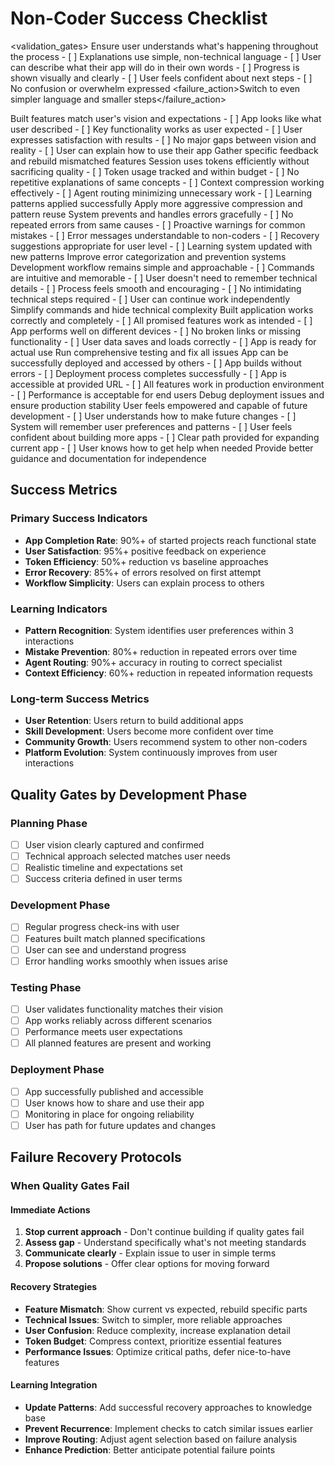 # Non-Coder Success Checklist

<validation_gates>
  <gate name="user_understanding">
    <description>Ensure user understands what's happening throughout the process</description>
    <checks>
      - [ ] Explanations use simple, non-technical language
      - [ ] User can describe what their app will do in their own words
      - [ ] Progress is shown visually and clearly
      - [ ] User feels confident about next steps
      - [ ] No confusion or overwhelm expressed
    </checks>
    <failure_action>Switch to even simpler language and smaller steps</failure_action>
  </gate>

  <gate name="feature_matching">
    <description>Built features match user's vision and expectations</description>
    <checks>
      - [ ] App looks like what user described
      - [ ] Key functionality works as user expected
      - [ ] User expresses satisfaction with results
      - [ ] No major gaps between vision and reality
      - [ ] User can explain how to use their app
    </checks>
    <failure_action>Gather specific feedback and rebuild mismatched features</failure_action>
  </gate>

  <gate name="token_efficiency">
    <description>Session uses tokens efficiently without sacrificing quality</description>
    <checks>
      - [ ] Token usage tracked and within budget
      - [ ] No repetitive explanations of same concepts
      - [ ] Context compression working effectively
      - [ ] Agent routing minimizing unnecessary work
      - [ ] Learning patterns applied successfully
    </checks>
    <failure_action>Apply more aggressive compression and pattern reuse</failure_action>
  </gate>

  <gate name="error_prevention">
    <description>System prevents and handles errors gracefully</description>
    <checks>
      - [ ] No repeated errors from same causes
      - [ ] Proactive warnings for common mistakes
      - [ ] Error messages understandable to non-coders
      - [ ] Recovery suggestions appropriate for user level
      - [ ] Learning system updated with new patterns
    </checks>
    <failure_action>Improve error categorization and prevention systems</failure_action>
  </gate>

  <gate name="workflow_simplicity">
    <description>Development workflow remains simple and approachable</description>
    <checks>
      - [ ] Commands are intuitive and memorable
      - [ ] User doesn't need to remember technical details
      - [ ] Process feels smooth and encouraging
      - [ ] No intimidating technical steps required
      - [ ] User can continue work independently
    </checks>
    <failure_action>Simplify commands and hide technical complexity</failure_action>
  </gate>

  <gate name="app_functionality">
    <description>Built application works correctly and completely</description>
    <checks>
      - [ ] All promised features work as intended
      - [ ] App performs well on different devices
      - [ ] No broken links or missing functionality
      - [ ] User data saves and loads correctly
      - [ ] App is ready for actual use
    </checks>
    <failure_action>Run comprehensive testing and fix all issues</failure_action>
  </gate>

  <gate name="deployment_readiness">
    <description>App can be successfully deployed and accessed by others</description>
    <checks>
      - [ ] App builds without errors
      - [ ] Deployment process completes successfully
      - [ ] App is accessible at provided URL
      - [ ] All features work in production environment
      - [ ] Performance is acceptable for end users
    </checks>
    <failure_action>Debug deployment issues and ensure production stability</failure_action>
  </gate>

  <gate name="user_empowerment">
    <description>User feels empowered and capable of future development</description>
    <checks>
      - [ ] User understands how to make future changes
      - [ ] System will remember user preferences and patterns
      - [ ] User feels confident about building more apps
      - [ ] Clear path provided for expanding current app
      - [ ] User knows how to get help when needed
    </checks>
    <failure_action>Provide better guidance and documentation for independence</failure_action>
  </gate>
</validation_gates>

## Success Metrics

### Primary Success Indicators
- **App Completion Rate**: 90%+ of started projects reach functional state
- **User Satisfaction**: 95%+ positive feedback on experience
- **Token Efficiency**: 50%+ reduction vs baseline approaches
- **Error Recovery**: 85%+ of errors resolved on first attempt
- **Workflow Simplicity**: Users can explain process to others

### Learning Indicators
- **Pattern Recognition**: System identifies user preferences within 3 interactions
- **Mistake Prevention**: 80%+ reduction in repeated errors over time
- **Agent Routing**: 90%+ accuracy in routing to correct specialist
- **Context Efficiency**: 60%+ reduction in repeated information requests

### Long-term Success Metrics
- **User Retention**: Users return to build additional apps
- **Skill Development**: Users become more confident over time
- **Community Growth**: Users recommend system to other non-coders
- **Platform Evolution**: System continuously improves from user interactions

## Quality Gates by Development Phase

### Planning Phase
- [ ] User vision clearly captured and confirmed
- [ ] Technical approach selected matches user needs
- [ ] Realistic timeline and expectations set
- [ ] Success criteria defined in user terms

### Development Phase  
- [ ] Regular progress check-ins with user
- [ ] Features built match planned specifications
- [ ] User can see and understand progress
- [ ] Error handling works smoothly when issues arise

### Testing Phase
- [ ] User validates functionality matches their vision
- [ ] App works reliably across different scenarios
- [ ] Performance meets user expectations
- [ ] All planned features are present and working

### Deployment Phase
- [ ] App successfully published and accessible
- [ ] User knows how to share and use their app
- [ ] Monitoring in place for ongoing reliability
- [ ] User has path for future updates and changes

## Failure Recovery Protocols

### When Quality Gates Fail

#### Immediate Actions
1. **Stop current approach** - Don't continue building if quality gates fail
2. **Assess gap** - Understand specifically what's not meeting standards
3. **Communicate clearly** - Explain issue to user in simple terms
4. **Propose solutions** - Offer clear options for moving forward

#### Recovery Strategies
- **Feature Mismatch**: Show current vs expected, rebuild specific parts
- **Technical Issues**: Switch to simpler, more reliable approaches
- **User Confusion**: Reduce complexity, increase explanation detail
- **Token Budget**: Compress context, prioritize essential features
- **Performance Issues**: Optimize critical paths, defer nice-to-have features

#### Learning Integration
- **Update Patterns**: Add successful recovery approaches to knowledge base
- **Prevent Recurrence**: Implement checks to catch similar issues earlier
- **Improve Routing**: Adjust agent selection based on failure analysis
- **Enhance Prediction**: Better anticipate potential failure points